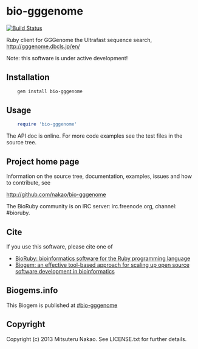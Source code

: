 # bio-gggenome

[![Build Status](https://secure.travis-ci.org/nakao/bioruby-gggenome.png)](http://travis-ci.org/nakao/bioruby-gggenome)

Ruby client for GGGenome the Ultrafast sequence search, http://gggenome.dbcls.jp/en/

Note: this software is under active development!

## Installation

```sh
    gem install bio-gggenome
```

## Usage

```ruby
    require 'bio-gggenome'
```

The API doc is online. For more code examples see the test files in
the source tree.
        
## Project home page

Information on the source tree, documentation, examples, issues and
how to contribute, see

  http://github.com/nakao/bio-gggenome

The BioRuby community is on IRC server: irc.freenode.org, channel: #bioruby.

## Cite

If you use this software, please cite one of
  
* [BioRuby: bioinformatics software for the Ruby programming language](http://dx.doi.org/10.1093/bioinformatics/btq475)
* [Biogem: an effective tool-based approach for scaling up open source software development in bioinformatics](http://dx.doi.org/10.1093/bioinformatics/bts080)

## Biogems.info

This Biogem is published at [#bio-gggenome](http://biogems.info/index.html)

## Copyright

Copyright (c) 2013 Mitsuteru Nakao. See LICENSE.txt for further details.

